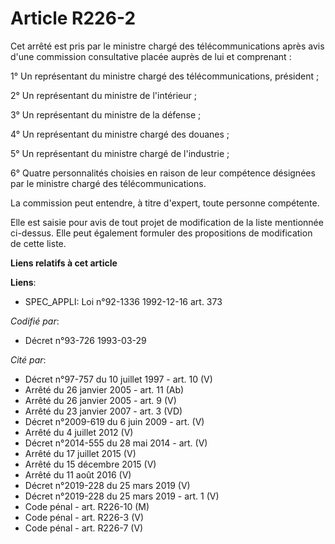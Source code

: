 # Article R226-2

Cet arrêté est pris par le ministre chargé des télécommunications après avis d'une commission consultative placée auprès de
lui et comprenant :

1° Un représentant du ministre chargé des télécommunications, président ;

2° Un représentant du ministre de l'intérieur ;

3° Un représentant du ministre de la défense ;

4° Un représentant du ministre chargé des douanes ;

5° Un représentant du ministre chargé de l'industrie ;

6° Quatre personnalités choisies en raison de leur compétence désignées par le ministre chargé des télécommunications.

La commission peut entendre, à titre d'expert, toute personne compétente.

Elle est saisie pour avis de tout projet de modification de la liste mentionnée ci-dessus. Elle peut également formuler des
propositions de modification de cette liste.

**Liens relatifs à cet article**

**Liens**:

  - SPEC_APPLI: Loi n°92-1336 1992-12-16 art. 373

_Codifié par_:

  - Décret n°93-726 1993-03-29

_Cité par_:

  - Décret n°97-757 du 10 juillet 1997 - art. 10 (V)
  - Arrêté du 26 janvier 2005 - art. 11 (Ab)
  - Arrêté du 26 janvier 2005 - art. 9 (V)
  - Arrêté du 23 janvier 2007 - art. 3 (VD)
  - Décret n°2009-619 du 6 juin 2009 - art. (V)
  - Arrêté du 4 juillet 2012 (V)
  - Décret n°2014-555 du 28 mai 2014 - art. (V)
  - Arrêté du 17 juillet 2015 (V)
  - Arrêté du 15 décembre 2015 (V)
  - Arrêté du 11 août 2016 (V)
  - Décret n°2019-228 du 25 mars 2019 (V)
  - Décret n°2019-228 du 25 mars 2019 - art. 1 (V)
  - Code pénal - art. R226-10 (M)
  - Code pénal - art. R226-3 (V)
  - Code pénal - art. R226-7 (V)
